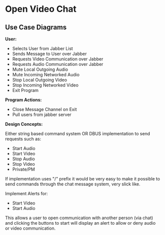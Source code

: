 
# Open Video Chat
## Use Case Diagrams


**User:**

- Selects User from Jabber List
- Sends Message to User over Jabber
- Requests Video Communication over Jabber
- Requests Audio Communication over Jabber
- Mute Local Outgoing Audio
- Mute Incoming Networked Audio
- Stop Local Outgoing Video
- Stop Incoming Networked Video
- Exit Program


**Program Actions:**

- Close Message Channel on Exit
- Pull users from jabber server


**Design Concepts:**

Either string based command system OR DBUS implementation to send requests such as:

- Start Audio
- Start Video
- Stop Audio
- Stop Video
- Private/PM

If implementation uses "/" prefix it would be very easy to make it possible to send commands through the chat message system, very slick like.


Implement Alerts for:

- Start Video
- Start Audio

This allows a user to open communication with another person (via chat) and clicking the buttons to start will display an alert to allow or deny audio or video communication.

